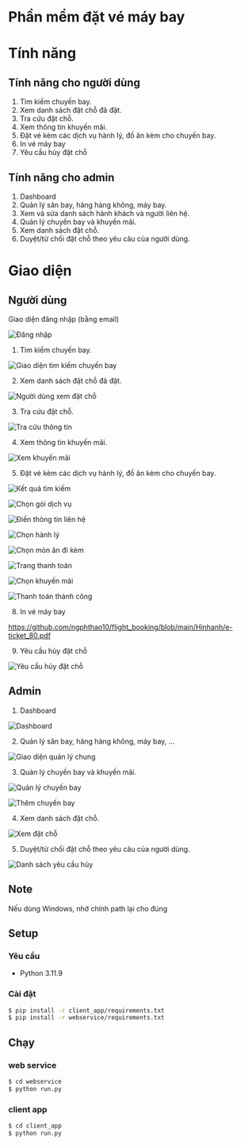 # Phần mềm đặt vé máy bay

# Tính năng
## Tính năng cho người dùng
1. Tìm kiếm chuyến bay.
2. Xem danh sách đặt chỗ đã đặt.
3. Tra cứu đặt chỗ.
4. Xem thông tin khuyến mãi.
5. Đặt vé kèm các dịch vụ hành lý, đồ ăn kèm cho chuyến bay.
6. In vé máy bay
7. Yêu cầu hủy đặt chỗ
   
## Tính năng cho admin
1. Dashboard
2. Quản lý sân bay, hãng hàng không, máy bay.
3. Xem và sửa danh sách hành khách và người liên hệ.
4. Quản lý chuyến bay và khuyến mãi.
5. Xem danh sách đặt chỗ.
6. Duyệt/từ chối đặt chỗ theo yêu câu của người dùng.

# Giao diện
## Người dùng
Giao diện đăng nhập (bằng email)

![Đăng nhập](https://github.com/ngphthao10/flight_booking/blob/main/Hinhanh/%C4%90%C4%83ng%20nh%E1%BA%ADp.png)

1. Tìm kiếm chuyến bay.

![Giao diện tìm kiếm chuyến bay](https://github.com/ngphthao10/flight_booking/blob/main/Hinhanh/Giao%20di%E1%BB%87n%20m%C3%A0n%20h%C3%ACnh%20ch%C3%ADnh.png)

2. Xem danh sách đặt chỗ đã đặt.

![Người dùng xem đặt chỗ](https://github.com/ngphthao10/flight_booking/blob/main/Hinhanh/Ng%C6%B0%E1%BB%9Di%20d%C3%B9ng%20xem%20%C4%91%E1%BA%B7t%20ch%E1%BB%97.png)

3. Tra cứu đặt chỗ.

![Tra cứu thông tin](https://github.com/ngphthao10/flight_booking/blob/main/Hinhanh/Tra%20c%E1%BB%A9u%20th%C3%B4ng%20tin.png)

4. Xem thông tin khuyến mãi.

![Xem khuyến mãi](https://github.com/ngphthao10/flight_booking/blob/main/Hinhanh/Xem%20khuy%E1%BA%BFn%20m%C3%A3i.png)
  
5. Đặt vé kèm các dịch vụ hành lý, đồ ăn kèm cho chuyến bay.

![Kết quả tìm kiếm](https://github.com/ngphthao10/flight_booking/blob/main/Hinhanh/K%E1%BA%BFt%20qu%E1%BA%A3%20t%C3%ACm%20ki%E1%BA%BFm.png)

![Chọn gói dịch vụ](https://github.com/ngphthao10/flight_booking/blob/main/Hinhanh/Ch%E1%BB%8Dn%20g%C3%B3i%20d%E1%BB%8Bch%20v%E1%BB%A5.png)

![Điền thông tin liên hệ](https://github.com/ngphthao10/flight_booking/blob/main/Hinhanh/Giao%20di%E1%BB%87n%20%C4%91i%E1%BB%81n%20th%C3%B4ng%20tin%20%C4%91%E1%BA%B7t%20ch%E1%BB%97.png)

![Chọn hành lý](https://github.com/ngphthao10/flight_booking/blob/main/Hinhanh/Ch%E1%BB%8Dn%20h%C3%A0nh%20l%C3%BD.png)

![Chọn món ăn đi kèm](https://github.com/ngphthao10/flight_booking/blob/main/Hinhanh/Ch%E1%BB%8Dn%20m%C3%B3n%20%C4%83n%20(2).png)

![Trang thanh toán](https://github.com/ngphthao10/flight_booking/blob/main/Hinhanh/Giao%20di%E1%BB%87n%20trang%20thanh%20to%C3%A1n%20v%C3%A0%20khuy%E1%BA%BFn%20m%C3%A3i.png)

![Chọn khuyến mãi](https://github.com/ngphthao10/flight_booking/blob/main/Hinhanh/Ch%E1%BB%8Dn%20khuy%E1%BA%BFn%20m%C3%A3i.png)

![Thanh toán thành công](https://github.com/ngphthao10/flight_booking/blob/main/Hinhanh/Thanh%20to%C3%A1n%20th%C3%A0nh%20c%C3%B4ng.png)

8. In vé máy bay

https://github.com/ngphthao10/flight_booking/blob/main/Hinhanh/e-ticket_80.pdf

9. Yêu cầu hủy đặt chỗ

![Yêu cầu hủy đặt chỗ](https://github.com/ngphthao10/flight_booking/blob/main/Hinhanh/Giao%20di%E1%BB%87n%20h%E1%BB%A7y%20%C4%91%E1%BA%B7t%20ch%E1%BB%97.png)

## Admin
1. Dashboard

![Dashboard](https://github.com/ngphthao10/flight_booking/blob/main/Hinhanh/Dashboard.png)
  
2. Quản lý sân bay, hãng hàng không, máy bay, ...

![Giao diện quản lý chung](https://github.com/ngphthao10/flight_booking/blob/main/Hinhanh/Giao%20di%E1%BB%87n%20trang%20qu%E1%BA%A3n%20l%C3%BD.png)

3. Quản lý chuyến bay và khuyến mãi.

![Quản lý chuyến bay](https://github.com/ngphthao10/flight_booking/blob/main/Hinhanh/Xem%20chuy%E1%BA%BFn%20bay.png)

![Thêm chuyến bay](https://github.com/ngphthao10/flight_booking/blob/main/Hinhanh/Th%C3%AAm%20chuy%E1%BA%BFn%20bay.png)

4. Xem danh sách đặt chỗ.

![Xem đặt chỗ](https://github.com/ngphthao10/flight_booking/blob/main/Hinhanh/Xem%20%C4%91%E1%BA%B7t%20ch%E1%BB%97.png)
  
5. Duyệt/từ chối đặt chỗ theo yêu câu của người dùng.

![Danh sách yêu cầu hủy](https://github.com/ngphthao10/flight_booking/blob/main/Hinhanh/Duy%E1%BB%87t%20ho%E1%BA%B7c%20t%E1%BB%AB%20ch%E1%BB%91i.png)

## Note
Nếu dùng Windows, nhớ chỉnh path lại cho đúng

## Setup
### Yêu cầu
- Python 3.11.9

### Cài đặt
```bash
$ pip install -r client_app/requirements.txt
$ pip install -r webservice/requirements.txt
```

## Chạy
### web service
```bash
$ cd webservice
$ python run.py
```

### client app
```bash
$ cd client_app
$ python run.py
```
